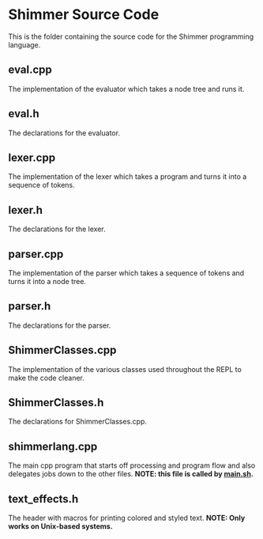 # Shimmer Source Code
This is the folder containing the source code
for the Shimmer programming language.

## eval.cpp
The implementation of the evaluator which takes a node tree and runs it.

## eval.h
The declarations for the evaluator.

## lexer.cpp
The implementation of the lexer which takes a
program and turns it into a sequence of tokens.

## lexer.h
The declarations for the lexer.

## parser.cpp
The implementation of the parser which takes a
sequence of tokens and turns it into a node tree.

## parser.h
The declarations for the parser.

## ShimmerClasses.cpp
The implementation of the various classes used
throughout the REPL to make the code cleaner.

## ShimmerClasses.h
The declarations for ShimmerClasses.cpp.

## shimmerlang.cpp
The main cpp program that starts off processing and program
flow and also delegates jobs down to the other files.
**NOTE: this file is called by [main.sh].**

## text_effects.h
The header with macros for printing colored and styled text.
**NOTE: Only works on Unix-based systems.**

[main.sh]: https://repl.it/@doineednumbers/shimmerlang#main.sh